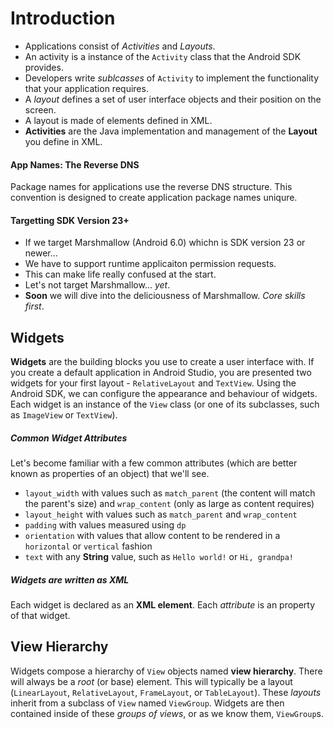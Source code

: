 
# Introduction

* Applications consist of *Activities* and *Layouts*. 
* An activity is a instance of the `Activity` class that the Android SDK provides. 
* Developers write _sublcasses_ of `Activity` to implement the functionality that your application requires. 
* A _layout_ defines a set of user interface objects and their position on the screen.
* A layout is made of elements defined in XML.
* **Activities** are the Java implementation and management of the **Layout** you define in XML.

#### App Names: The Reverse DNS

Package names for applications use the reverse DNS structure. This convention is designed to create application package names uniqure.

#### Targetting SDK Version 23+

* If we target Marshmallow (Android 6.0) whichn is SDK version 23 or newer...
* We have to support runtime applicaiton permission requests.
* This can make life really confused at the start.
* Let's not target Marshmallow... _yet_.
* **Soon** we will dive into the deliciousness of Marshmallow. _Core skills first_.

## Widgets

**Widgets** are the building blocks you use to create a user interface with. If you create a default application in Android Studio, you are presented two widgets for your first layout - `RelativeLayout` and `TextView`. Using the Android SDK, we can configure the appearance and behaviour of widgets. Each widget is an instance of the `View` class (or one of its subclasses, such as `ImageView` or `TextView`).

##### Common Widget Attributes

Let's become familiar with a few common attributes (which are better known as properties of an object) that we'll see.

* `layout_width` with values such as `match_parent` (the content will match the parent's size) and `wrap_content` (only as large as content requires)
* `layout_height` with values such as `match_parent` and `wrap_content`
* `padding` with values measured using `dp`
* `orientation` with values that allow content to be rendered in a `horizontal` or `vertical` fashion
* `text` with any **String** value, such as `Hello world!` or `Hi, grandpa!` 

##### Widgets are written as XML

Each widget is declared as an **XML element**. Each _attribute_ is an property of that widget. 

## View Hierarchy

Widgets compose a hierarchy of `View` objects named **view hierarchy**. There will always be a _root_ (or base) element. This will typically be a layout (`LinearLayout`, `RelativeLayout`, `FrameLayout`, or `TableLayout`). These _layouts_ inherit from a subclass of `View` named `ViewGroup`. Widgets are then contained inside of these _groups of views_, or as we know them, `ViewGroup`s.
